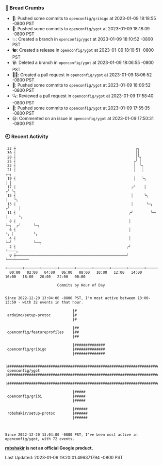 ### 🍞 Bread Crumbs

 * 🚢: Pushed some commits to `openconfig/gribigo` at 2023-01-09 18:18:55 -0800 PST
 * 🚢: Pushed some commits to `openconfig/ygot` at 2023-01-09 18:18:09 -0800 PST
 * 💥: Created a branch in `openconfig/ygot` at 2023-01-09 18:10:52 -0800 PST
 * 🐿: Created a release in `openconfig/ygot` at 2023-01-09 18:10:51 -0800 PST
 * 🗑: Deleted a branch in `openconfig/ygot` at 2023-01-09 18:06:55 -0800 PST
 * ✍🏼: Created a pull request in `openconfig/ygot` at 2023-01-09 18:06:52 -0800 PST
 * 🚢: Pushed some commits to `openconfig/ygot` at 2023-01-09 18:06:52 -0800 PST
 * 🔍: Reviewed a pull request in  `openconfig/ygot` at 2023-01-09 17:58:40 -0800 PST
 * 🚢: Pushed some commits to `openconfig/ygot` at 2023-01-09 17:55:35 -0800 PST
 * 😃: Commented on an issue in `openconfig/ygot` at 2023-01-09 17:50:31 -0800 PST

### 🕘 Recent Activity
```
 32 ┼                                                       ╭╮
 30 ┤                                                       ││
 28 ┤                                                       │╰╮
 25 ┤                                                      ╭╯ │
 23 ┤                                                      │  ╰╮
 21 ┤                                                      │   │             ╭─╮
 19 ┤                                                      │   ╰╮            │ │
 17 ┤                                                     ╭╯    │           ╭╯ ╰╮
 15 ┤                                                     │     ╰╮          │   ╰╮
 13 ┤                                                     │      ╰─╮       ╭╯    │
 11 ┤                                                    ╭╯        ╰─╮     │     ╰╮
  8 ┤                                                    │           ╰─╮  ╭╯      ╰─╮
  6 ┤                                                    │             ╰╮ │         ╰╮
  4 ┤                                                    │              ╰─╯          ╰──╮
  2 ┤                                                   ╭╯                              ╰────╮
  0 ┼───────────────────────────────────────────────────╯                                    ╰──────────
    +───────+───────+───────+───────+───────+───────+───────+───────+───────+───────+───────+───────+────
  00:00   02:00   04:00   06:00   08:00   10:00   12:00   14:00   16:00   18:00   20:00   22:00   00:00   

						Commits by Hour of Day


Since 2022-12-20 13:04:00 -0800 PST, I'm most active between 13:00-13:59 - with 32 events in that hour.

```



```
                               |#
 arduino/setup-protoc          |#
                               |#

                               |##
 openconfig/featureprofiles    |##
                               |##

                               |##############
 openconfig/gribigo            |##############
                               |##############

                               |########################################################################
 openconfig/ygot               |########################################################################
                               |########################################################################

                               |#####
 openconfig/gribi              |#####
                               |#####

                               |######
 robshakir/setup-protoc        |######
                               |######



Since 2022-12-20 13:04:00 -0800 PST, I've been most active in openconfig/ygot, with 72 events.

```
**[robshakir](mailto:robjs@google.com) is not an official Google product.**  


Last Updated: 2023-01-09 19:20:01.496371794 -0800 PST

